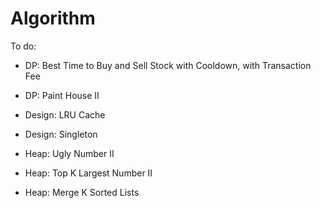 # Algorithm

To do:
- DP: Best Time to Buy and Sell Stock with Cooldown, with Transaction Fee  
- DP: Paint House II


- Design: LRU Cache
- Design: Singleton 
- Heap: Ugly Number II
- Heap: Top K Largest Number II
- Heap: Merge K Sorted Lists

